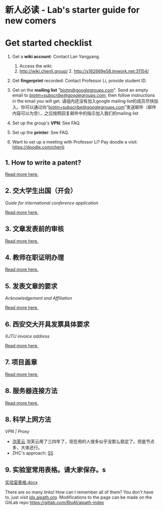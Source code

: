 # 新人必读 - Lab's starter guide for new comers

# Get started checklist

1. Get a **wiki account**: Contact Lan Yangyang.

   1. Access the wiki:
   1. http://wiki.chenli.group/
      2. http://s182669e58.imwork.net:31154/

2. Get **fingerprint** recorded: Contact Professor Li, provide student ID. 

3. Get on the **mailing list** "biotm@googlegroups.com".
   Send an empty email to *biotm+subscribe@googlegroups.com*, then follow instructions in the email you will get.
   请组内还没有加入google mailing list的成员尽快加入。你可以通过向“biotm+subscribe@googlegroups.com”发送邮件（邮件内容可以为空），之后按照回复邮件中的指示加入我们的mailing list 

4. Set up the group's **VPN**: See FAQ.

5. Set up the **printer**: See FAQ.

6. Want to set up a meeting with Professor Li? Pay doodle a visit: https://doodle.com/chenli

## 1. How to write a patent?

[Read more here.](专利写作说明.md)

## 2. 交大学生出国（开会）

*Guide for international conference application*

[Read more here.](交大学生出国（开会）.md)

## 3. 文章发表前的审核

[Read more here.]()

## 4. 教师在职证明办理

[Read more here.](教师在职证明办理.md)

## 5. 发表文章的要求

*Acknowledgement and Affiliation*

[Read more here.](发表文章的要求.md)

## 6. 西安交大开具发票具体要求

*XJTU invoice address*

[Read more here.](西安交大开具发票具体要求.md)

## 7. 项目盖章

[Read more here.](项目盖章.md)

## 8. 服务器连接方法

[Read more here.](服务器连接方法.md)

## 8. 科学上网方法

*VPN | Proxy*

- [泡芙云](https://docs.paofu.info/)  泡芙云用了三四年了，现在用的人很多似乎没那么稳定了。但是节点多，大体还行。
- ZHC's approach: [SS](files/Shadowsocks.zip)

## 9. 实验室常用表格。请大家保存。s

[实验室表格.docx](files/实验室表格.docx)

There are so many links! How can I remember all of them?
You don't have to, just visit [idx.aipath.org](https://idx.aipath.org/). Modifications to the page can be made on the GitLab repo https://gitlab.com/BioAI/aipath-index